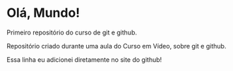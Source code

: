 # Olá, Mundo!
 Primeiro repositório do curso de git e github.

 Repositório criado durante uma aula do Curso em Vídeo, sobre git e github.

 Essa linha eu adicionei diretamente no site do github!
